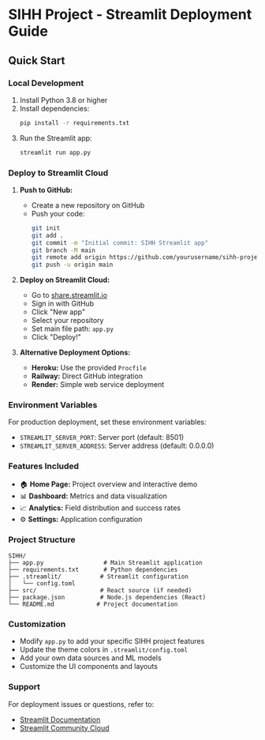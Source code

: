 # SIHH Project - Streamlit Deployment Guide

## Quick Start

### Local Development
1. Install Python 3.8 or higher
2. Install dependencies:
   ```bash
   pip install -r requirements.txt
   ```
3. Run the Streamlit app:
   ```bash
   streamlit run app.py
   ```

### Deploy to Streamlit Cloud

1. **Push to GitHub:**
   - Create a new repository on GitHub
   - Push your code:
     ```bash
     git init
     git add .
     git commit -m "Initial commit: SIHH Streamlit app"
     git branch -M main
     git remote add origin https://github.com/yourusername/sihh-project.git
     git push -u origin main
     ```

2. **Deploy on Streamlit Cloud:**
   - Go to [share.streamlit.io](https://share.streamlit.io)
   - Sign in with GitHub
   - Click "New app"
   - Select your repository
   - Set main file path: `app.py`
   - Click "Deploy!"

3. **Alternative Deployment Options:**
   - **Heroku:** Use the provided `Procfile`
   - **Railway:** Direct GitHub integration
   - **Render:** Simple web service deployment

### Environment Variables
For production deployment, set these environment variables:
- `STREAMLIT_SERVER_PORT`: Server port (default: 8501)
- `STREAMLIT_SERVER_ADDRESS`: Server address (default: 0.0.0.0)

### Features Included
- 🏠 **Home Page:** Project overview and interactive demo
- 📊 **Dashboard:** Metrics and data visualization
- 📈 **Analytics:** Field distribution and success rates
- ⚙️ **Settings:** Application configuration

### Project Structure
```
SIHH/
├── app.py                 # Main Streamlit application
├── requirements.txt       # Python dependencies
├── .streamlit/           # Streamlit configuration
│   └── config.toml
├── src/                  # React source (if needed)
├── package.json          # Node.js dependencies (React)
└── README.md            # Project documentation
```

### Customization
- Modify `app.py` to add your specific SIHH project features
- Update the theme colors in `.streamlit/config.toml`
- Add your own data sources and ML models
- Customize the UI components and layouts

### Support
For deployment issues or questions, refer to:
- [Streamlit Documentation](https://docs.streamlit.io)
- [Streamlit Community Cloud](https://streamlit.io/cloud)